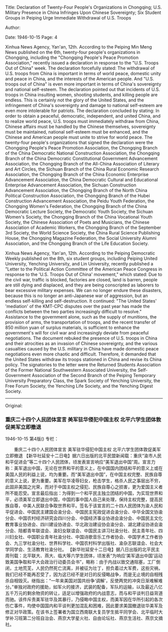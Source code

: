 Title: Declaration of Twenty-Four People's Organizations in Chongqing; U.S. Military Presence in China Infringes Upon Chinese Sovereignty; Six Student Groups in Peiping Urge Immediate Withdrawal of U.S. Troops

Author:

Date: 1946-10-15
Page: 4

Xinhua News Agency, Yan'an, 12th. According to the Peiping Min Meng News published on the 6th, twenty-four people's organizations in Chongqing, including the "Chongqing People's Peace Promotion Association," recently issued a declaration in response to the "U.S. Troops Out of China" week. The declaration forcefully stated: The withdrawal of U.S. troops from China is important in terms of world peace, domestic unity and peace in China, and the interests of the American people. And "U.S. troops out of China" is even more important in terms of China's sovereignty and national self-esteem. The declaration pointed out that incidents of U.S. troops in China insulting women, shooting students, and killing people are endless. This is certainly not the glory of the United States, and the infringement of China's sovereignty and damage to national self-esteem are even more intolerable for patriots. The declaration concluded by stating: In order to obtain a peaceful, democratic, independent, and united China, and to realize world peace, U.S. troops must immediately withdraw from China, Chinese affairs must be handled by the Chinese themselves, sovereignty must be maintained, national self-esteem must be enhanced, and the Chinese and American people must unite to strive for world peace. The twenty-four people's organizations that signed the declaration were the Chongqing People's Peace Promotion Association, the Chongqing Branch of the China Democratic National Construction Association, the Chongqing Branch of the China Democratic Constitutional Government Advancement Association, the Chongqing Branch of the All-China Association of Literary and Art Circles, the Sichuan Branch of the China Rural Economic Research Association, the Chongqing Branch of the China Economic Enterprise Advancement Association, the China Democratic Cultural and Educational Enterprise Advancement Association, the Sichuan Construction Advancement Association, the Chongqing Branch of the North China Political Construction Association, the Chongqing Branch of the Hubei Construction Advancement Association, the Peidu Youth Federation, the Chongqing Women's Federation, the Chongqing Branch of the China Democratic Lecture Society, the Democratic Youth Society, the Sichuan Women's Society, the Chongqing Branch of the China Vocational Youth Society, the Chinese Association of Poets and Musicians, the Chinese Association of Academic Workers, the Chongqing Branch of the September 3rd Society, the World Science Society, the China Rural Science Publishing House, the Chongqing Magazine Federation, the Social University Alumni Association, and the Chongqing Branch of the Life Education Society.

Xinhua News Agency, Yan'an, 12th. According to the Peiping Democratic Weekly published on the 8th, six student groups, including Peiping United University, Yenching University, and Lin University, recently published a "Letter to the Political Action Committee of the American Peace Congress in response to the 'U.S. Troops Out of China' movement," which stated: Due to the civil war, traffic is blocked, factories are closed, land is barren, people are still dying and displaced, and they are being conscripted as laborers to bear excessive military expenses. We can no longer endure these disasters, because this is no longer an anti-Japanese war of aggression, but an endless self-killing and self-destruction. It continued: "The United States' 'mediation' of the KMT-CPC disputes over the past year has made the conflicts between the two parties increasingly difficult to resolve." Assistance to the government alone, such as the supply of munitions, the provision of arms, the transportation of troops, and the recent transfer of 850 million yuan of surplus materials, is sufficient to enhance the government's will for civil war and increasingly deviate from peaceful negotiations. The document rebuked the presence of U.S. troops in China and their atrocities as an invasion of Chinese sovereignty, and the various casualties caused by the U.S. military in China have made domestic peace negotiations even more chaotic and difficult. Therefore, it demanded that the United States withdraw its troops stationed in China and revise its China policy. The signatories to the letter were the Returned Students Association of the Former National Southwestern Associated University, the Self-Government Association of the Second Branch of the Peiping Temporary University Preparatory Class, the Spark Society of Yenching University, the Free Forum Society, the Yenching Life Society, and the Yenching Digest Society.



<hr /> 

Original: 


### 重庆二十四个人民团体宣言  美军驻华侵犯中国主权  北平六学生团体敦促美军立即撤退

1946-10-15
第4版()
专栏：

　　重庆二十四个人民团体宣言
    美军驻华侵犯中国主权
    北平六学生团体敦促美军立即撤退
    【新华社延安十二日电】据六日出版的北平民盟新闻载：重庆“渝市人民和平促进会”等二十四个人民团体，顷发表宣言响应“美军退出中国”周。宣言力称：美军退出中国，无论在世界和平的意义上，在中国国内团结和平的意义上或在美国人民的利益上说，均为重要。而“美军退出中国”，在中国主权完整、民族自尊的意义上说，更为重要。美军在华凌辱妇女，枪击学生，格杀人民之事层出不穷，此固非美国之光荣，而对于中国主权之侵犯、民族自尊心之损害，更为爱国主义者所不能忍受。宣言最后指出：为得到一个和平民主独立团结的中国，为实现世界和平，必须美军立即退出中国，中国的事中国人自己来处理，保持主权完整，提高民族自尊，中美人民联合争取世界和平。签名于该宣言的二十四人民团体为渝人民和平促进会、中国民主建国会渝分会、中国民主宪政促进会渝分会、中华全国文协渝分会、中国农村经济研究会四川分会、中国经济事业协进会渝分会、中国民主文化教育事业协进会、四川建设协进会、华北政治建设协会渝分会、湖北建设协进会渝分会、陪都青年联谊会、渝妇女联谊会、中国民主讲习社渝分社、民主青年社、四川妇女社、中国职业青年社渝分社、中国诗歌音乐工作者协会、中国学术工作者协会、九三学社渝分社、世界科学社、中国农村科学出版社、渝杂志联谊会、社会大学同学会、生活教育社渝分社。
    【新华社延安十二日电】据八日出版的北平民主周刊载：北平联大、燕大、临大等六学生团体，顷发表“为响应‘美军退出中国’运动致美国争取和平大会政治行动委员会书”，略称：由于内战以致交通阻塞，工厂倒闭，土地荒芜，人民仍然死亡流离，并被征为壮丁，担负着过大军费，这些灾祸，我们已经不能再忍受了，因为这已经不是对日的反侵略战争，而是无止境的自相残杀自相毁灭。继指出：“一年来美国对国共纷争‘调解’，反使两党的冲突日渐难解难分。”单独对政府的援助，如军火的接济，武装的配备，军队的运输，以及最近八亿五千万元的剩余物资的转让，适足以增强政府的内战意志，而与和平谈判日益背道而驰。该件斥责美军驻华及其暴行，乃侵略中国主权，而美军因在华所引起的各次伤亡事件，均使中国国内和平谈判更加混乱和困难，因此要求美国撤退驻华美军及修正对华政策。在该书上签署者为国立西南联大复员学生抵平同学会、北平临时大学补习班第二分班自治会、燕京大学星火社、自由论坛社、燕京生活社、燕京文摘社。
